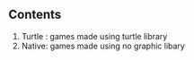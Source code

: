 ## Contents

1) Turtle : games made using turtle library
2) Native: games made using no graphic libary